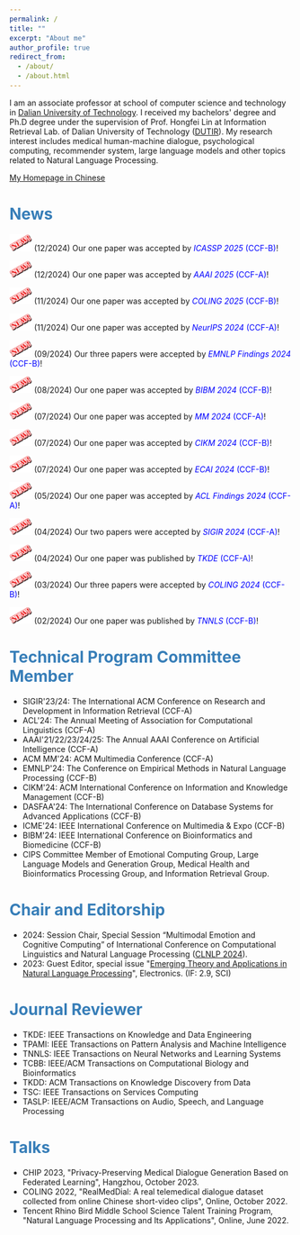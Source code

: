 ```yaml
---
permalink: /
title: ""
excerpt: "About me"
author_profile: true
redirect_from: 
  - /about/
  - /about.html
---
```


I am an associate professor at school of computer science and technology in [Dalian University of Technology](https://en.dlut.edu.cn/). I received my bachelors' degree and Ph.D degree under the supervision of Prof. Hongfei Lin at Information Retrieval Lab. of Dalian University of Technology ([DUTIR](http://ir.dlut.edu.cn/)). My research interest includes medical human-machine dialogue, psychological computing, recommender system, large language models and other topics related to Natural Language Processing.

[My Homepage in Chinese](http://faculty.dlut.edu.cn/xubo1/zh_CN/index.htm)

# <span style="color:rgb(55, 126, 184);">News</span>
<img src="/images/new.png" alt="aaa" width="40" height="30"> (12/2024) Our one paper was accepted by <span style="color:blue;">_ICASSP 2025_ (CCF-B)</span>!

<img src="/images/new.png" alt="aaa" width="40" height="30"> (12/2024) Our one paper was accepted by <span style="color:blue;">_AAAI 2025_ (CCF-A)</span>!

<img src="/images/new.png" alt="aaa" width="40" height="30"> (11/2024) Our one paper was accepted by <span style="color:blue;">_COLING 2025_ (CCF-B)</span>!

<img src="/images/new.png" alt="aaa" width="40" height="30"> (11/2024) Our one paper was accepted by <span style="color:blue;">_NeurIPS 2024_ (CCF-A)</span>!

<img src="/images/new.png" alt="aaa" width="40" height="30"> (09/2024) Our three papers were accepted by <span style="color:blue;">_EMNLP Findings 2024_ (CCF-B)</span>!

<img src="/images/new.png" alt="aaa" width="40" height="30"> (08/2024) Our one paper was accepted by <span style="color:blue;">_BIBM 2024_ (CCF-B)</span>!

<img src="/images/new.png" alt="aaa" width="40" height="30"> (07/2024) Our one paper was accepted by <span style="color:blue;">_MM 2024_ (CCF-A)</span>!

<img src="/images/new.png" alt="aaa" width="40" height="30"> (07/2024) Our one paper was accepted by <span style="color:blue;">_CIKM 2024_ (CCF-B)</span>!

<img src="/images/new.png" alt="aaa" width="40" height="30"> (07/2024) Our one paper was accepted by <span style="color:blue;">_ECAI 2024_ (CCF-B)</span>!

<img src="/images/new.png" alt="aaa" width="40" height="30"> (05/2024) Our one paper was accepted by <span style="color:blue;">_ACL Findings 2024_ (CCF-A)</span>!

<img src="/images/new.png" alt="aaa" width="40" height="30"> (04/2024) Our two papers were accepted by <span style="color:blue;">_SIGIR 2024_ (CCF-A)</span>!

<img src="/images/new.png" alt="aaa" width="40" height="30"> (04/2024) Our one paper was published by <span style="color:blue;">_TKDE_ (CCF-A)</span>!

<img src="/images/new.png" alt="aaa" width="40" height="30"> (03/2024) Our three papers were accepted by <span style="color:blue;">_COLING 2024_ (CCF-B)</span>!

<img src="/images/new.png" alt="aaa" width="40" height="30"> (02/2024) Our one paper was published by <span style="color:blue;">_TNNLS_ (CCF-B)</span>!

# <span style="color:rgb(55, 126, 184);">Technical Program Committee Member</span>
- SIGIR'23/24: The International ACM Conference on Research and Development in Information Retrieval (CCF-A)
- ACL'24: The Annual Meeting of Association for Computational Linguistics (CCF-A)
- AAAI'21/22/23/24/25: The Annual AAAI Conference on Artificial Intelligence (CCF-A)
- ACM MM'24: ACM Multimedia Conference (CCF-A)
- EMNLP'24: The Conference on Empirical Methods in Natural Language Processing (CCF-B)
- CIKM'24: ACM International Conference on Information and Knowledge Management (CCF-B)
- DASFAA'24: The International Conference on Database Systems for Advanced Applications (CCF-B)
- ICME'24: IEEE International Conference on Multimedia & Expo (CCF-B)
- BIBM'24: IEEE International Conference on Bioinformatics and Biomedicine (CCF-B)
- CIPS Committee Member of Emotional Computing Group, Large Language Models and Generation Group, Medical Health and Bioinformatics Processing Group, and Information Retrieval Group.

# <span style="color:rgb(55, 126, 184);">Chair and Editorship</span>
- 2024: Session Chair, Special Session “Multimodal Emotion and Cognitive Computing” of International Conference on Computational Linguistics and Natural Language Processing ([CLNLP 2024](https://www.clnlp.org/)).
- 2023: Guest Editor, special issue "[Emerging Theory and Applications in Natural Language Processing](https://www.mdpi.com/journal/electronics/special_issues/2ULAZT544Q)", Electronics. (IF: 2.9, SCI)

# <span style="color:rgb(55, 126, 184);">Journal Reviewer</span>
- TKDE: IEEE Transactions on Knowledge and Data Engineering
- TPAMI: IEEE Transactions on Pattern Analysis and Machine Intelligence
- TNNLS: IEEE Transactions on Neural Networks and Learning Systems
- TCBB: IEEE/ACM Transactions on Computational Biology and Bioinformatics
- TKDD: ACM Transactions on Knowledge Discovery from Data
- TSC: IEEE Transactions on Services Computing
- TASLP: IEEE/ACM Transactions on Audio, Speech, and Language Processing

# <span style="color:rgb(55, 126, 184);">Talks</span>
- CHIP 2023, "Privacy-Preserving Medical Dialogue Generation Based on Federated Learning", Hangzhou, October 2023. 
- COLING 2022, "RealMedDial: A real telemedical dialogue dataset collected from online Chinese short-video clips", Online, October 2022.
- Tencent Rhino Bird Middle School Science Talent Training Program, "Natural Language Processing and Its Applications", Online, June 2022.

